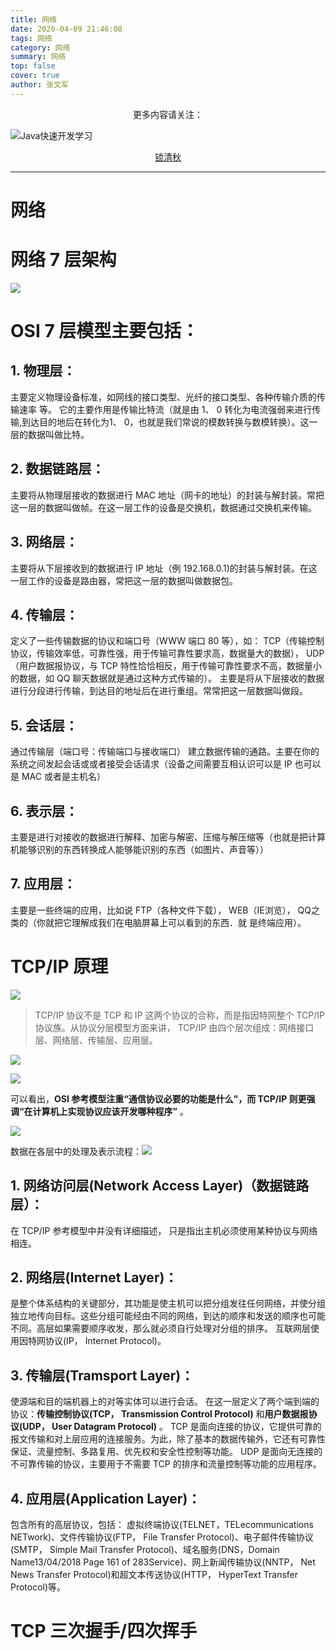 ```yaml
---
title: 网络
date: 2020-04-09 21:46:08
tags: 网络
category: 网络
summary: 网络
top: false
cover: true
author: 张文军
---
```


<center>更多内容请关注：</center>

![Java快速开发学习](https://zhangwenjun-1258908231.cos.ap-nanjing.myqcloud.com/njauit/1586869254.png)

<center><a href="https://wjhub.gitee.io">锁清秋</a></center>

----

# 网络

# 网络 7 层架构


![](http://zhangwenjun-1258908231.cos.ap-nanjing.myqcloud.com/%E7%BD%91%E7%BB%9C/20200409100421743.png)

# OSI 7 层模型主要包括：
## 1. 物理层：
主要定义物理设备标准，如网线的接口类型、光纤的接口类型、各种传输介质的传输速率
等。 它的主要作用是传输比特流（就是由 1、 0 转化为电流强弱来进行传输,到达目的地后在转化为1、 0，也就是我们常说的模数转换与数模转换）。这一层的数据叫做比特。
## 2. 数据链路层：
主要将从物理层接收的数据进行 MAC 地址（网卡的地址）的封装与解封装。常把这一层的数据叫做帧。在这一层工作的设备是交换机，数据通过交换机来传输。
## 3. 网络层：
主要将从下层接收到的数据进行 IP 地址（例 192.168.0.1)的封装与解封装。在这一层工作的设备是路由器，常把这一层的数据叫做数据包。
## 4. 传输层：
定义了一些传输数据的协议和端口号（WWW 端口 80 等），如： TCP（传输控制协议，传输效率低，可靠性强，用于传输可靠性要求高，数据量大的数据）， UDP（用户数据报协议，与 TCP 特性恰恰相反，用于传输可靠性要求不高，数据量小的数据，如 QQ 聊天数据就是通过这种方式传输的）。 主要是将从下层接收的数据进行分段进行传输，到达目的地址后在进行重组。常常把这一层数据叫做段。
## 5. 会话层：
通过传输层（端口号：传输端口与接收端口） 建立数据传输的通路。主要在你的系统之间发起会话或或者接受会话请求（设备之间需要互相认识可以是 IP 也可以是 MAC 或者是主机名）
## 6. 表示层：
主要是进行对接收的数据进行解释、加密与解密、压缩与解压缩等（也就是把计算机能够识别的东西转换成人能够能识别的东西（如图片、声音等））
## 7. 应用层：
主要是一些终端的应用，比如说 FTP（各种文件下载）， WEB（IE浏览）， QQ之类的（你就把它理解成我们在电脑屏幕上可以看到的东西．就 是终端应用）。


# TCP/IP 原理

![](http://zhangwenjun-1258908231.cos.ap-nanjing.myqcloud.com/%E7%BD%91%E7%BB%9C/20200409101333211.png)

> TCP/IP 协议不是 TCP 和 IP 这两个协议的合称，而是指因特网整个 TCP/IP 协议族。从协议分层模型方面来讲， TCP/IP 由四个层次组成：网络接口层、网络层、传输层、应用层。



![](http://zhangwenjun-1258908231.cos.ap-nanjing.myqcloud.com/%E7%BD%91%E7%BB%9C/20200409101659354.png)

![](http://zhangwenjun-1258908231.cos.ap-nanjing.myqcloud.com/%E7%BD%91%E7%BB%9C/20200409101744364.png)

可以看出，**OSI 参考模型注重“通信协议必要的功能是什么”，而 TCP/IP 则更强调“在计算机上实现协议应该开发哪种程序”** 。

![](http://zhangwenjun-1258908231.cos.ap-nanjing.myqcloud.com/%E7%BD%91%E7%BB%9C/20200409102525418.png)

数据在各层中的处理及表示流程：![](http://zhangwenjun-1258908231.cos.ap-nanjing.myqcloud.com/%E7%BD%91%E7%BB%9C/20200409103245027.png)

## 1. 网络访问层(Network Access Layer)（数据链路层）：

在 TCP/IP 参考模型中并没有详细描述， 只是指出主机必须使用某种协议与网络相连。

## 2. 网络层(Internet Layer)：

是整个体系结构的关键部分，其功能是使主机可以把分组发往任何网络，并使分组独立地传向目标。这些分组可能经由不同的网络，到达的顺序和发送的顺序也可能不同。高层如果需要顺序收发，那么就必须自行处理对分组的排序。 互联网层使用因特网协议(IP， Internet Protocol)。

## 3. 传输层(Tramsport Layer)：

使源端和目的端机器上的对等实体可以进行会话。 在这一层定义了两个端到端的协议：**传输控制协议(TCP， Transmission Control Protocol)** 和**用户数据报协议(UDP， User Datagram Protocol)** 。 TCP 是面向连接的协议，它提供可靠的报文传输和对上层应用的连接服务。为此，除了基本的数据传输外，它还有可靠性保证、流量控制、多路复用、优先权和安全性控制等功能。 UDP 是面向无连接的不可靠传输的协议，主要用于不需要 TCP 的排序和流量控制等功能的应用程序。

## 4. 应用层(Application Layer)：

包含所有的高层协议，包括： 虚拟终端协议(TELNET，TELecommunications NETwork)、文件传输协议(FTP， File Transfer Protocol)、电子邮件传输协议(SMTP， Simple Mail Transfer Protocol)、域名服务(DNS，Domain Name13/04/2018 Page 161 of 283Service)、网上新闻传输协议(NNTP， Net News Transfer Protocol)和超文本传送协议(HTTP， HyperText Transfer Protocol)等。

# TCP 三次握手/四次挥手
